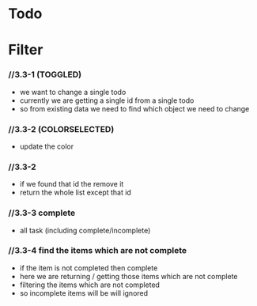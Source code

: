 # Todo 

# Filter

### //3.3-1 (TOGGLED)
- we want to change a single todo
- currently we are getting a single id from a single todo
- so from existing data we need to find which object we need to change


### //3.3-2 (COLORSELECTED)
- update the color


### //3.3-2 
- if we found that id the remove it
- return the whole list except that id

### //3.3-3 complete 
- all task (including complete/incomplete)

### //3.3-4 find the items which are not complete
- if the item is not completed then complete
- here we are returning / getting those items which are not complete
- filtering the items which are not completed
- so incomplete items will be will ignored